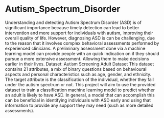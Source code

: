 # Autism_Spectrum_Disorder
Understanding and detecting Autism Spectrum Disorder (ASD) is of significant importance because timely detection can lead to better intervention and more support for individuals with autism, improving their overall quality of life. However, diagnosing ASD is can be challenging, due to the reason that it involves complex behavioral assessments performed by experienced clinicians. A preliminary assessment done via a machine learning model can provide people with an quick indication on if they should pursue a more extensive assessment. Allowing them to make decisions earlier in their lives.
Dataset: Autism Screening Adult Dataset
This dataset contains 21 attributes, a mix of binary questions based on behavioural aspects and personal characteristics such as age, gender, and ethnicity. The target attribute is the classification of the individual, whether they fall under the autism spectrum or not.
This project will aim to use the provided dataset to train a classification machine learning model to predict whether an adult is likely to have ASD. In general, a model that can accomplish this can be beneficial in identifying individuals with ASD early and using that information to provide any support they may need (such as more detailed assessments).
